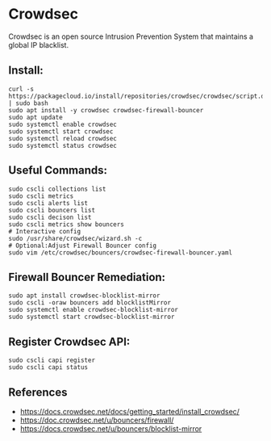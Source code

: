 Crowdsec
=====

Crowdsec is an open source Intrusion Prevention System that maintains a global IP blacklist. 

Install:
-------
```
curl -s https://packagecloud.io/install/repositories/crowdsec/crowdsec/script.deb.sh | sudo bash
sudo apt install -y crowdsec crowdsec-firewall-bouncer
sudo apt update
sudo systemctl enable crowdsec
sudo systemctl start crowdsec
sudo systemctl reload crowdsec
sudo systemctl status crowdsec
```

Useful Commands:
---------------
```
sudo cscli collections list
sudo cscli metrics
sudo cscli alerts list
sudo cscli bouncers list
sudo cscli decison list
sudo cscli metrics show bouncers
# Interactive config
sudo /usr/share/crowdsec/wizard.sh -c
# Optional:Adjust Firewall Bouncer config 
sudo vim /etc/crowdsec/bouncers/crowdsec-firewall-bouncer.yaml
```

Firewall Bouncer Remediation:
-----------------------------
```
sudo apt install crowdsec-blocklist-mirror
sudo cscli -oraw bouncers add blocklistMirror
sudo systemctl enable crowdsec-blocklist-mirror
sudo systemctl start crowdsec-blocklist-mirror
```

Register Crowdsec API:
---------------------
```
sudo cscli capi register
sudo cscli capi status
```

References
----------
* https://docs.crowdsec.net/docs/getting_started/install_crowdsec/
* https://doc.crowdsec.net/u/bouncers/firewall/
* https://docs.crowdsec.net/u/bouncers/blocklist-mirror


